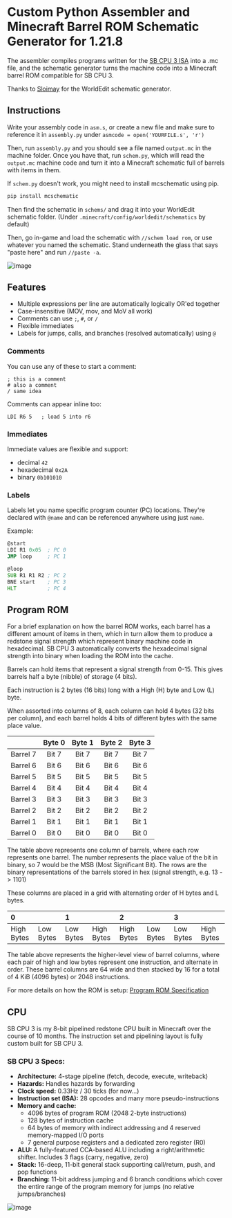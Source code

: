 # Custom Python Assembler and Minecraft Barrel ROM Schematic Generator for 1.21.8

The assembler compiles programs written for the [SB CPU 3 ISA](https://docs.google.com/spreadsheets/d/145FgBEBUMqR2AwzehXJ7kyqvEKSq50dz7CUwtCOcKwo/edit?usp=sharing) into a .mc file, and the schematic generator turns the machine code into a Minecraft barrel ROM compatible for SB CPU 3.

Thanks to [Sloimay](https://github.com/Sloimayyy/mcschematic) for the WorldEdit schematic generator.

## Instructions
Write your assembly code in `asm.s`, or create a new file and make sure to reference it in `assembly.py` under `asmcode = open('YOURFILE.s', 'r')`

Then, run `assembly.py` and you should see a file named `output.mc` in the machine folder. Once you have that, run `schem.py`, which will read the `output.mc` machine code and turn it into a Minecraft schematic full of barrels with items in them.

If `schem.py` doesn't work, you might need to install mcschematic using pip.
```py
pip install mcschematic
```

Then find the schematic in `schems/` and drag it into your WorldEdit schematic folder. (Under `.minecraft/config/worldedit/schematics` by default)

Then, go in-game and load the schematic with `//schem load rom`, or use whatever you named the schematic. Stand underneath the glass that says "paste here" and run `//paste -a`.

![image](https://github.com/user-attachments/assets/0accb93e-b015-42aa-95df-72150c6c8230)

## Features
- Multiple expressions per line are automatically logically OR'ed together
- Case-insensitive (MOV, mov, and MoV all work)
- Comments can use `;`, `#`, or `/`
- Flexible immediates
- Labels for jumps, calls, and branches (resolved automatically) using `@`

### Comments
You can use any of these to start a comment:
```
; this is a comment
# also a comment
/ same idea
```   

Comments can appear inline too:
```
LDI R6 5   ; load 5 into r6
```

### Immediates
Immediate values are flexible and support:
- decimal `42`
- hexadecimal `0x2A`
- binary `0b101010`

### Labels
Labels let you name specific program counter (PC) locations.
They're declared with `@name` and can be referenced anywhere using just `name`.

Example:
```asm
@start
LDI R1 0x05  ; PC 0
JMP loop     ; PC 1

@loop
SUB R1 R1 R2 ; PC 2
BNE start    ; PC 3
HLT          ; PC 4
```

## Program ROM
For a brief explanation on how the barrel ROM works, each barrel has a different amount of items in them, which in turn allow them to produce a redstone signal strength which represent binary machine code in hexadecimal. SB CPU 3 automatically converts the hexadecimal signal strength into binary when loading the ROM into the cache.

Barrels can hold items that represent a signal strength from 0-15. This gives barrels half a byte (nibble) of storage (4 bits).

Each instruction is 2 bytes (16 bits) long with a High (H) byte and Low (L) byte.

When assorted into columns of 8, each column can hold 4 bytes (32 bits per column), and each barrel holds 4 bits of different bytes with the same place value.

|  | Byte 0 | Byte 1 | Byte 2 | Byte 3 |
| :---: | :---: | :---: | :---: | :---: |
| Barrel 7 | Bit 7 | Bit 7 | Bit 7 | Bit 7 |
| Barrel 6 | Bit 6 | Bit 6 | Bit 6 | Bit 6 |
| Barrel 5 | Bit 5 | Bit 5 | Bit 5 | Bit 5 |
| Barrel 4 | Bit 4 | Bit 4 | Bit 4 | Bit 4 |
| Barrel 3 | Bit 3 | Bit 3 | Bit 3 | Bit 3 |
| Barrel 2 | Bit 2 | Bit 2 | Bit 2 | Bit 2 |
| Barrel 1 | Bit 1 | Bit 1 | Bit 1 | Bit 1 |
| Barrel 0 | Bit 0 | Bit 0 | Bit 0 | Bit 0 |

The table above represents one column of barrels, where each row represents one barrel. The number represents the place value of the bit in binary, so 7 would be the MSB (Most Significant Bit). The rows are the binary representations of the barrels stored in hex (signal strength, e.g. 13 \-\> 1101\)

These columns are placed in a grid with alternating order of H bytes and L bytes.

| 0 |  | 1 |  | 2 |  | 3 |  |
| :---- | :---- | :---- | :---- | :---- | :---- | :---- | :---- |
| High Bytes | Low Bytes | Low Bytes | High Bytes | High Bytes | Low Bytes | Low Bytes | High Bytes |

The table above represents the higher-level view of barrel columns, where each pair of high and low bytes represent one instruction, and alternate in order. These barrel columns are 64 wide and then stacked by 16 for a total of 4 KiB (4096 bytes) or 2048 instructions.  

For more details on how the ROM is setup: [Program ROM Specification](https://docs.google.com/document/d/1EYDpcNFcqlE6iPf35c7rxj5VtfZCbD8b9FlhQ1oX37A/edit?usp=sharing)

## CPU
SB CPU 3 is my 8-bit pipelined redstone CPU built in Minecraft over the course of 10 months. The instruction set and pipelining layout is fully custom built for SB CPU 3.
### SB CPU 3 Specs:
- **Architecture:** 4-stage pipeline (fetch, decode, execute, writeback)
- **Hazards:** Handles hazards by forwarding
- **Clock speed:** 0.33Hz / 30 ticks (for now...)
- **Instruction set (ISA):** 28 opcodes and many more pseudo-instructions
- **Memory and cache:** 
   - 4096 bytes of program ROM (2048 2-byte instructions)
   - 128 bytes of instruction cache 
   - 64 bytes of memory with indirect addressing and 4 reserved memory-mapped I/O ports
   - 7 general purpose registers and a dedicated zero register (R0)
- **ALU:** A fully-featured CCA-based ALU including a right/arithmetic shifter. Includes 3 flags (carry, negative, zero)
- **Stack:** 16-deep, 11-bit general stack supporting call/return, push, and pop functions
- **Branching:** 11-bit address jumping and 6 branch conditions which cover the entire range of the program memory for jumps (no relative jumps/branches)

![image](https://github.com/user-attachments/assets/88832381-2905-4b52-818c-f5074f950f85)

